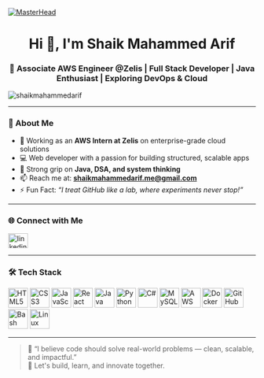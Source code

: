 [![MasterHead](https://user-images.githubusercontent.com/10498744/210012254-234538ff-d198-48aa-8964-37e6fd45d227.gif)](https://rishavchanda.io)
<h1 align="center">Hi 👋, I'm Shaik Mahammed Arif</h1>
<h3 align="center">🚀 Associate AWS Engineer @Zelis | Full Stack Developer | Java Enthusiast | Exploring DevOps & Cloud</h3>

<p align="left"> <img src="https://komarev.com/ghpvc/?username=shaikmahammedarif&label=Profile%20views&color=0e75b6&style=flat" alt="shaikmahammedarif" /> </p>

---

### 🌟 About Me

- 🔭 Working as an **AWS Intern at Zelis** on enterprise-grade cloud solutions  
- 💻 Web developer with a passion for building structured, scalable apps
- 🧠 Strong grip on **Java, DSA, and system thinking**
- 📫 Reach me at: **shaikmahammedarif.me@gmail.com**
- ⚡ Fun Fact: _“I treat GitHub like a lab, where experiments never stop!”_

---

### 🌐 Connect with Me

<p align="left">
  <a href="https://www.linkedin.com/in/mahammedarif/" target="_blank">
    <img align="center" src="https://raw.githubusercontent.com/rahuldkjain/github-profile-readme-generator/master/src/images/icons/Social/linked-in-alt.svg" alt="linkedin" height="30" width="40" />
  </a>
</p>

---

### 🛠️ Tech Stack

<p align="left">
  <!-- Web Development -->
  <img src="https://cdn.jsdelivr.net/gh/devicons/devicon/icons/html5/html5-original.svg" width="40" height="40" alt="HTML5" />
  <img src="https://cdn.jsdelivr.net/gh/devicons/devicon/icons/css3/css3-original.svg" width="40" height="40" alt="CSS3" />
  <img src="https://cdn.jsdelivr.net/gh/devicons/devicon/icons/javascript/javascript-original.svg" width="40" height="40" alt="JavaScript" />
  <img src="https://cdn.jsdelivr.net/gh/devicons/devicon/icons/react/react-original.svg" width="40" height="40" alt="React" />

  <!-- Programming Languages -->
  <img src="https://cdn.jsdelivr.net/gh/devicons/devicon/icons/java/java-original.svg" width="40" height="40" alt="Java" />
  <img src="https://cdn.jsdelivr.net/gh/devicons/devicon/icons/python/python-original.svg" width="40" height="40" alt="Python" />
  <img src="https://cdn.jsdelivr.net/gh/devicons/devicon/icons/csharp/csharp-original.svg" width="40" height="40" alt="C#" />

  <!-- Database -->
  <img src="https://cdn.jsdelivr.net/gh/devicons/devicon/icons/mysql/mysql-original-wordmark.svg" width="40" height="40" alt="MySQL" />

  <!-- Cloud / DevOps -->
  <img src="https://cdn.jsdelivr.net/gh/devicons/devicon/icons/amazonwebservices/amazonwebservices-original-wordmark.svg" width="40" height="40" alt="AWS" />
  <img src="https://cdn.jsdelivr.net/gh/devicons/devicon/icons/docker/docker-original.svg" width="40" height="40" alt="Docker" />
  <img src="https://cdn.jsdelivr.net/gh/devicons/devicon/icons/github/github-original.svg" width="40" height="40" alt="GitHub" />
  <img src="https://cdn.jsdelivr.net/gh/devicons/devicon/icons/bash/bash-original.svg" width="40" height="40" alt="Bash" />
  <img src="https://cdn.jsdelivr.net/gh/devicons/devicon/icons/linux/linux-original.svg" width="40" height="40" alt="Linux" />
</p>

---


> 💼 “I believe code should solve real-world problems — clean, scalable, and impactful.”  
> 🧭 Let's build, learn, and innovate together.

